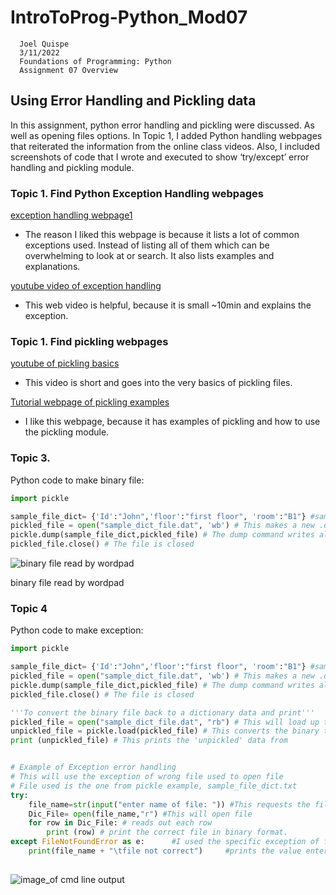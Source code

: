 # IntroToProg-Python_Mod07

      Joel Quispe
      3/11/2022
      Foundations of Programming: Python
      Assignment 07 Overview
      
##        Using Error Handling and Pickling data 

In this assignment, python error handling and pickling were discussed. As well as opening files options. In Topic 1, I added Python handling webpages that reiterated the information from the online class videos. Also, I included screenshots of code that I wrote and executed to show ‘try/except’ error handling and pickling module. 

###     Topic 1. Find Python Exception Handling webpages

[exception handling webpage1](https://www.tutorialspoint.com/python/python_exceptions.htm)
- The reason I liked this webpage is because it lists a lot of common exceptions used. Instead of listing all of them which can be overwhelming to look at or search. It also lists examples and explanations.

[youtube video of exception handling](https://www.youtube.com/watch?v=NIWwJbo-9_8)
- This web video is helpful, because it is small ~10min and explains the exception. 


###     Topic 1. Find pickling webpages

[youtube of pickling basics](https://www.youtube.com/watch?v=z455OFnPjsI)
- This video is short and goes into the very basics of pickling files.

[Tutorial webpage of pickling examples](https://www.tutorialspoint.com/python-pickling)
-	I like this webpage, because it has examples of pickling and how to use the pickling module. 


### Topic 3. 
Python code to make binary file: 
```python
import pickle

sample_file_dict= {'Id':"John",'floor':"first floor", 'room':"B1"} #sample information in dictionary data
pickled_file = open("sample_dict_file.dat", 'wb') # This makes a new .dat file , binary file
pickle.dump(sample_file_dict,pickled_file) # The dump command writes all the data to the 'sample_dict_file.dat file that was opened
pickled_file.close() # The file is closed
```

![binary file read by wordpad](https://user-images.githubusercontent.com/100054021/158120171-f5076e52-ea17-4066-8db9-8451631ebc26.png)

binary file read by wordpad


### Topic 4
Python code to make exception:
```python
import pickle

sample_file_dict= {'Id':"John",'floor':"first floor", 'room':"B1"} #sample information in dictionary data
pickled_file = open("sample_dict_file.dat", 'wb') # This makes a new .dat file , binary file
pickle.dump(sample_file_dict,pickled_file) # The dump command writes all the data to the 'sample_dict_file.dat file that was opened
pickled_file.close() # The file is closed

'''To convert the binary file back to a dictionary data and print'''
pickled_file = open("sample_dict_file.dat", "rb") # This will load up the binary file
unpickled_file = pickle.load(pickled_file) # This converts the binary to a dictionary data
print (unpickled_file) # This prints the 'unpickled' data from


# Example of Exception error handling
# This will use the exception of wrong file used to open file
# File used is the one from pickle example, sample_file_dict.txt
try:
    file_name=str(input("enter name of file: ")) #This requests the file name
    Dic_File= open(file_name,"r") #This will open file
    for row in Dic_File: # reads out each row
        print (row) # print the correct file in binary format.
except FileNotFoundError as e:      #I used the specific exception of file not found
    print(file_name + "\tfile not correct")     #prints the value entered and description of error
    
```

![image_of cmd line output]()
